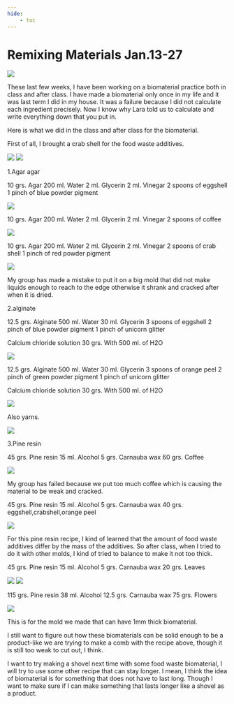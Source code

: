 ```yaml
---
hide:
    - toc
---
```


**Remixing Materials Jan.13-27**
===============

![](../images/eremixingmaterials/S__4104209.jpg)

These last few weeks, I have been working on  a biomaterial practice both in class and after class.
I have made a biomaterial only once in my life and it was last term  I did in my house. It was a failure because I did not calculate each ingredient precisely. Now I know why Lara told us to calculate and write everything down that you put in.

Here is what we did in the class and after class for the biomaterial.

First of all, I brought a crab shell for the food waste additives.

![](../images/eremixingmaterials/S__4104255.jpg)
![](../images/eremixingmaterials/S__4104251.jpg)

1.Agar agar 

10 grs. Agar
200 ml. Water
2 ml. Glycerin
2 ml. Vinegar
2 spoons of eggshell
1 pinch of blue powder pigment

![](../images/eremixingmaterials/S__4104248.jpg)

10 grs. Agar
200 ml. Water
2 ml. Glycerin
2 ml. Vinegar
2 spoons of coffee

![](../images/eremixingmaterials/S__4104247.jpg)

10 grs. Agar
200 ml. Water
2 ml. Glycerin
2 ml. Vinegar
2 spoons of crab shell
1 pinch of red powder pigment

![](../images/eremixingmaterials/S__4104246.jpg)

My group has made a mistake to put it on a big mold that did not make liquids enough to reach to the edge otherwise it shrank and cracked after when it is dried.


2.alginate

12.5 grs. Alginate
500 ml. Water
30 ml. Glycerin
3 spoons of eggshell
2 pinch of blue powder pigment
1 pinch of unicorn glitter

Calcium chloride solution
30 grs. With 500 ml. of H2O

![](../images/eremixingmaterials/S__4104229.jpg)


12.5 grs. Alginate
500 ml. Water
30 ml. Glycerin
3 spoons of orange peel
2 pinch of green powder pigment
1 pinch of unicorn glitter

Calcium chloride solution
30 grs. With 500 ml. of H2O

![](../images/eremixingmaterials/S__4104230.jpg)

Also yarns.

![](../images/eremixingmaterials/S__4104222.jpg)


3.Pine resin

45 grs. Pine resin
15 ml. Alcohol
5 grs. Carnauba wax
60 grs. Coffee

![](../images/eremixingmaterials/S__4104208.jpg)

My group has failed because we put too much coffee which is causing the material to be weak and cracked.


45 grs. Pine resin
15 ml. Alcohol
5 grs. Carnauba wax
40 grs. eggshell,crabshell,orange peel

![](../images/eremixingmaterials/S__4104210.jpg)


For this pine resin recipe, I kind of learned that the amount of  food waste additives differ by the mass of the additives. So after class, when I tried to do it with other molds, I kind of tried to balance to make it not too thick.

45 grs. Pine resin
15 ml. Alcohol
5 grs. Carnauba wax
20 grs. Leaves

![](../images/eremixingmaterials/S__4104207.jpg)
![](../images/eremixingmaterials/S__4104205.jpg)

115 grs. Pine resin
38 ml. Alcohol
12.5 grs. Carnauba wax
 75 grs. Flowers

![](../images/eremixingmaterials/S__4104200.jpg)

This is for the mold we made that can have 1mm thick biomaterial.

I still want to figure out how these biomaterials can be solid enough to be a product-like we are trying to make a comb with the recipe above, though it is still too weak to cut out, I think.

I want to try making a shovel next time with some food waste biomaterial, I will try to use some other recipe that can stay longer.
I mean, I think the idea of biomaterial is for something that does not have to last long. Though I want to make sure if I can make something that lasts longer like a shovel as a product. 


 







